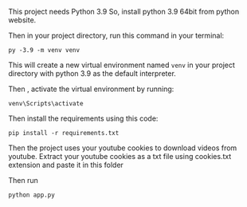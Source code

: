 This project needs Python 3.9
So, install python 3.9 64bit from python website.

Then in your project directory, run this command in your terminal:

```
py -3.9 -m venv venv
```

This will create a new virtual environment named `venv` in your project directory with python 3.9 as the default interpreter.

Then , activate the virtual environment by running:

```
venv\Scripts\activate
```

Then install the requirements using this code:

```
pip install -r requirements.txt
```

Then the project uses your youtube cookies to download videos from youtube.
Extract your youtube cookies as a txt file using cookies.txt extension and paste it in this folder

Then run

```
python app.py
```
